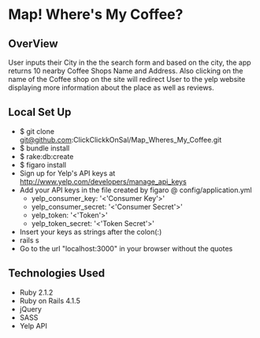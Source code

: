 # Map! Where's My Coffee?

## OverView
User inputs their City in the the search form and based on the city, the app
returns 10 nearby Coffee Shops Name and Address. Also clicking on the name of the Coffee shop
on the site will redirect User to the yelp website displaying more information about the place as well as reviews.

## Local Set Up
* $ git clone git@github.com:ClickClickkOnSal/Map_Wheres_My_Coffee.git
* $ bundle install
* $ rake:db:create
* $ figaro install
* Sign up for Yelp's API keys at http://www.yelp.com/developers/manage_api_keys
* Add your API keys in the file created by figaro @ config/application.yml
  * yelp_consumer_key: '<'Consumer Key'>'
  * yelp_consumer_secret: '<'Consumer Secret'>'
  * yelp_token: '<'Token'>'
  * yelp_token_secret: '<'Token Secret'>'
* Insert your keys as strings after the colon(:)
* rails s
* Go to the url "localhost:3000" in your browser without the quotes

## Technologies Used
* Ruby 2.1.2
* Ruby on Rails 4.1.5
* jQuery
* SASS
* Yelp API
